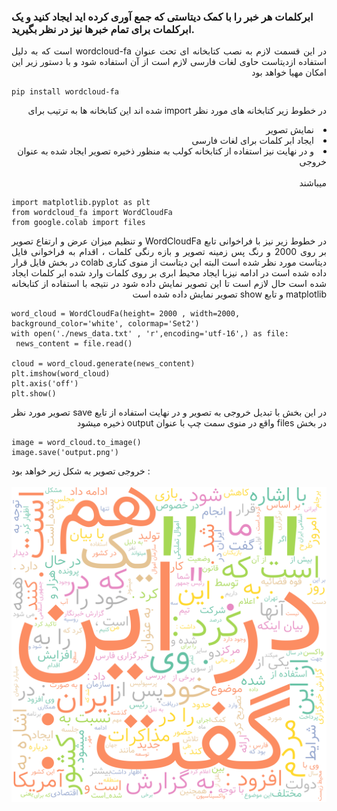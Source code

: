 ### ابرکلمات هر خبر را با کمک دیتاستی که جمع آوری کرده اید ایجاد کنید و یک ابرکلمات برای تمام خبرها نیز در نظر بگیرید.
<div dir="rtl" align="justify">
<p>
در این قسمت لازم به نصب کتابخانه ای تحت عنوان wordcloud-fa است که به دلیل استفاده ازدیتاست حاوی لغات فارسی لازم است از آن استفاده شود و با دستور زیر این امکان مهیا خواهد بود
  </p>
  </div>
  
  ```
  pip install wordcloud-fa
  ```
  
  
  <div dir="rtl">
<p>
در خطوط زیر کتابخانه های مورد نظر import  شده اند این کتابخانه ها به ترتیب برای 

<br/>
  <li>نمایش تصویر</li>
  <li> ایجاد ابر کلمات برای لغات فارسی</li>
  <li> و در نهایت نیز استفاده از کتابخانه کولب به منظور ذخیره تصویر ایجاد شده به عنوان خروجی</li>
  <br/>
میباشند
</p>
</div>

```
import matplotlib.pyplot as plt
from wordcloud_fa import WordCloudFa
from google.colab import files
```

<p dir="rtl" align="justify">
 در خطوط زیر نیز با فراخوانی تابع WordCloudFa و تنظیم میزان عرض و ارتفاع تصویر بر روی 2000 و رنگ پس زمینه تصویر و بازه رنگی کلمات ، اقدام به فراخوانی فایل دیتاست مورد نظر شده است البته این دیتاست از منوی کناری colab در بخش فایل قرار داده شده است در ادامه نیزبا ایجاد محیط ابری بر روی کلمات وارد شده ابر کلمات ایجاد شده است حال لازم است تا این تصویر نمایش داده شود در نتیجه با استفاده از کتابخانه matplotlib و تابع show تصویر نمایش داده شده است 
  
 </p>
 
 
 ```
 word_cloud = WordCloudFa(height= 2000 , width=2000, background_color='white', colormap='Set2')
with open('./news_data.txt' , 'r',encoding='utf-16',) as file:
  news_content = file.read()

cloud = word_cloud.generate(news_content)
plt.imshow(word_cloud)
plt.axis('off')
plt.show()
```
<div dir="rtl" align="justify">
<p>
در این بخش با تبدیل خروجی به تصویر و در نهایت استفاده از تایع save تصویر مورد نظر در بخش files واقع در منوی سمت چپ با عنوان output ذخیره میشود 
  </p>
  </div>
  
  ```
image = word_cloud.to_image()
image.save('output.png')
  ```
  
  خروجی تصویر به شکل زیر خواهد بود :
  <br/>
  <br/>
  <img src="./output.png"/>
